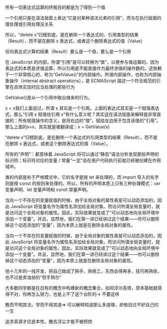 所有一切表达式运算的终极目的都是为了得到一个值

一个引用只是在语法层面上表达“它是对某种语法元素的引用”，而与在执行层面的值处理或引用处理没关系

所以，“delete x”归根到底，是在删除一个表达式的、引用类型的结果（Result），而不是在删除 x 表达式，或者这个删除表达式的值（Value）

任何表达式计算的结果（Result）要么是一个值，要么是一个引用

在 JavaScript 的内部，所谓“引用”是可以转换为“值”，以便参与值运算的。因为表达式的本质是求值运算，所以引用是不能直接作为最终求值的操作数的。这依赖于一个非常核心的、称为“GetValue()”的内部操作。所谓内部操作，也称为内部抽象操作（internal abstract operations），是 ECMAScript 描述一个符合规范的引擎在具体实现时应当处理的那些行为

GetValue()是从一个引用中取出值来的行为。

x = x我们上面说过，所谓 x 其实是一个引用。上面的表达式其实是一个赋值表达式，那么“引用 x 赋值给引用 x”有什么意义呢？其实这在语法层面来解释是非常直接的：所有赋值操作的含义，是将右边的“值”，赋给左边用于包含该值的“引用”。那么上面的x=x，其实就是被翻译成：x = GetValue(x)

“delete x”归根到底，是在删除一个表达式的引用类型的结果（Result），而不是在删除 x 表达式，或者这个删除表达式的值（Value）。

所有的“声明”：都意味着 JavaScript 将可以通过“静态”语法分析发现那些声明的标识符；标识符对应的变量 / 常量“一定”会在用户代码执行前就已经被创建在作用域中。

类的内部是处于严格模式中，它的名字是按 let 来处理的，而 import 导入的名字则是按 const 的规则来处理的。所以，所有的声明本质上只有三种处理模式：var 变量声明、let 变量声明和 const 常量声明。

当向一个不存在的变量赋值的时候，由于全局对象的属性表是可以动态添加的，因此 JavaScript 将变量名作为属性名添加给全局对象。而访问所谓全局变量时，就是访问这个全局对象的属性。因此，实际效果就变成了“可以动态地向全局环境中添加一个变量”。并且，显然地，我们在第一讲已经讲过这个结果——你可以删除掉这个动态添加的“变量”，因为本质上就是在删除全局对象的属性。

当向一个不存在的变量赋值的时候，由于全局对象的属性表是可以动态添加的，因此 JavaScript 将变量名作为属性名添加给全局对象。而访问所谓全局变量时，就是访问这个全局对象的属性。因此，实际效果就变成了“可以动态地向全局环境中添加一个变量”。并且，显然地，我们在第一讲已经讲过这个结果——你可以删除掉这个动态添加的“变量”，因为本质上就是在删除全局对象的属性。

他十几年的一线开发，把自己做成了熟手、熟练工，东西会得再多，技巧再熟练，也不过是卖油翁的“但手熟尔”

大多数同学都是在旧有的概念中构建新的概念集合，如同浮沙高塔，原本基础就搭得不对，你再怎么努力，也是上不了这个台阶的-> 不要这样

教而不明其法，学而不得其道=> 可以解释知道那么多道理，却依旧过不好自己的一生

追求真源才应是本性，撇去浮尘才能不被把控